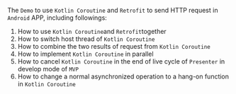 The `Demo` to use `Kotlin Coroutine` and `Retrofit` to send HTTP request in `Android` APP, including followings: 
1. How to use `Kotlin Coroutine`and `Retrofit`together
2. How to switch host thread of `Kotlin Coroutine`
3. How to combine the two results of request from `Kotlin Coroutine`
4. How to implement `Kotlin Coroutine` in parallel
5. How to cancel `Kotlin Coroutine` in the end of live cycle of `Presenter` in develop mode of `MVP`
6. How to change a normal asynchronized operation to a hang-on function in `Kotlin Coroutine`